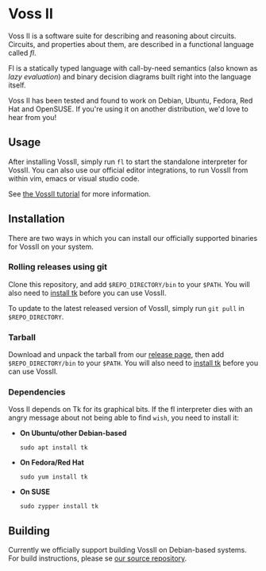Voss II
=======

Voss II is a software suite for describing and reasoning about circuits.
Circuits, and properties about them, are described in a functional language
called *fl*.

Fl is a statically typed language with call-by-need semantics (also known as
*lazy evaluation*) and binary decision diagrams built right into the language
itself.

Voss II has been tested and found to work on Debian, Ubuntu, Fedora, Red Hat
and OpenSUSE. If you're using it on another distribution, we'd love to hear
from you!


Usage
-----

After installing VossII, simply run `fl` to start the standalone interpreter
for VossII. You can also use our official editor integrations, to run VossII
from within vim, emacs or visual studio code.

See [the VossII tutorial](https://teamvoss.github.io) for more information.


Installation
------------

There are two ways in which you can install our officially supported
binaries for VossII on your system.

### Rolling releases using git

Clone this repository, and add `$REPO_DIRECTORY/bin` to your `$PATH`.
You will also need to [install tk](#deps) before you can use VossII.

To update to the latest released version of VossII, simply run `git pull`
in `$REPO_DIRECTORY`.

### Tarball

Download and unpack the tarball from our
[release page](https://github.com/TeamVoss/VossII/releases/latest), then
add `$REPO_DIRECTORY/bin` to your `$PATH`.
You will also need to [install tk](#deps) before you can use VossII.


<span id="deps"></span>
### Dependencies

Voss II depends on Tk for its graphical bits. If the fl interpreter dies with
an angry message about not being able to find `wish`, you need to install it:

* **On Ubuntu/other Debian-based**
  ```shell
  sudo apt install tk
  ```
* **On Fedora/Red Hat**
  ```shell
  sudo yum install tk
  ```
* **On SUSE**
  ```shell
  sudo zypper install tk
  ```


Building
--------

Currently we officially support building VossII on Debian-based systems.
For build instructions, please se
[our source repository](https://github.com/TeamVoss/VossII/).
